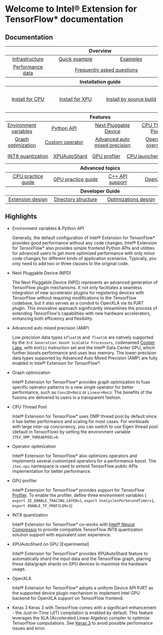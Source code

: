 # Welcome to Intel® Extension for TensorFlow* documentation


## Documentation

<table class="docutils">
  <thead>
  <tr>
    <th colspan="12">Overview</th>
  </tr>
  </thead>
  <tbody>
    <tr>
      <td colspan="3" align="center"><a href="guide/infrastructure.md">Infrastructure</a></td>
      <td colspan="3" align="center"><a href="../examples/quick_example.md">Quick example</a></td>
      <td colspan="3" align="center"><a href="../examples">Examples</a></td>
      <td colspan="3" align="center"><a href="community/releases.md">Releases</a></td>
    </tr>
    <tr>
      <td colspan="3" align="center"><a href="guide/performance.md">Performance data</a></td>
      <td colspan="6" align="center"><a href="guide/FAQ.md">Frequently asked questions</a></td>
      <td colspan="3" align="center"><a href="community/contributing.md">Contributing guidelines</a></td>
    </tr>
  </tbody>
  <thead>
  <tr>
    <th colspan="12">Installation guide</th>
  </tr>
  </thead>
  <tbody>
    <tr>
      <td colspan="3" align="center"><a href="install/install_for_cpu.md">Install for CPU</a></td>
      <td colspan="3" align="center"><a href="install/install_for_xpu.md">Install for XPU</a></td>
      <td colspan="3" align="center"><a href="install/how_to_build.md">Install by source build</a></td>
	  <td colspan="3" align="center"><a href="install/experimental/install_for_gpu_conda.md">Install Conda for GPU distributed</a></td>
    </tr>
  </tbody>
  <thead>
    <tr>
      <th colspan="12">Features</th>
    </tr>
  </thead>
  <tbody>
    <tr>
        <td colspan="2" align="center"><a href="guide/environment_variables.md">Environment variables</a></td>
	    	<td colspan="2" align="center"><a href="guide/python_api.md">Python API</a></td>
        <td colspan="4" align="center"><a href="guide/next_pluggable_device.md">Next Pluggable Device</a></td>
        <td colspan="2" align="center"><a href="guide/threadpool.md">CPU Thread Pool</a></td>
    </tr>
    <tr>
        <td colspan="2" align="center"><a href="guide/itex_fusion.md">Graph optimization</a></td>
        <td colspan="2" align="center"><a href="guide/itex_ops.md">Custom operator</a></td>
        <td colspan="4" align="center"><a href="guide/advanced_auto_mixed_precision.md">Advanced auto mixed precision</a></td>
	      <td colspan="2" align="center"><a href="guide/itex_ops_override.md">Operator override</a></td>
    </tr>
    <tr>    
	      <td colspan="3" align="center"><a href="guide/INT8_quantization.md">INT8 quantization</a></td>
	      <td colspan="2" align="center"><a href="guide/XPUAutoShard.md">XPUAutoShard</a></td>
        <td colspan="2" align="center"><a href="guide/how_to_enable_profiler.md">GPU profiler</a></td>
	      <td colspan="2" align="center"><a href="guide/launch.md">CPU launcher</a></td>
      	<td colspan="2" align="center"><a href="guide/weight_prepack.md">Weight prepack</a></td>
    </tr>
  </tbody>
  <thead>
      <tr>
        <th colspan="12">Advanced topics</th>
      </tr>
  </thead>
  <tbody>
      <tr>
        <td colspan="3" align="center"><a href="guide/practice_guide.md#cpu-practice-guide">CPU practice guide</a></td>
        <td colspan="3" align="center"><a href="guide/practice_guide.md#gpu-practice-guide">GPU practice guide</a></td>
        <td colspan="2" align="center"><a href="install/install_for_cpp.md">C++ API support</a></td>
        <td colspan="2" align="center"><a href="guide/OpenXLA.md">OpenXLA</a></td>
        <td colspan="2" align="center"><a href="guide/keras3_support.md">Keras 3</a></td>
      </tr>
  </tbody>
    <thead>
      <tr>
        <th colspan="12">Developer Guide</th>
      </tr>
  </thead>
  <tbody>
      <tr>
          <td colspan="3" align="center"><a href="design/extension_design.md">Extension design</a></td>
	  <td colspan="3" align="center"><a href="design/directory_structure.md">Directory structure</a></td>
	  <td colspan="3" align="center"><a href="design/optimization/README.md">Optimizations design</a></td>
          <td colspan="3" align="center"><a href="design/how_to_write_custom_op.md">Custom Op</a></td>
      </tr>
  </tbody>
</table>


## Highlights

* Environment variables & Python API

  Generally, the default configuration of Intel® Extension for TensorFlow\* provides good performance without any code changes. 
  Intel® Extension for TensorFlow\* also provides simple frontend Python APIs and utilities for advanced users to get more optimized performance with only minor code changes for different kinds of application scenarios. Typically, you only need to add two or three clauses to the original code.

* Next Pluggable Device (NPD)
  
  The Next Pluggable Device (NPD) represents an advanced generation of TensorFlow plugin mechanisms. It not only facilitates a seamless integration of new accelerator plugins for registering devices with TensorFlow without requiring modifications to the TensorFlow codebase, but it also serves as a conduit to OpenXLA via its PJRT plugin. This innovative approach significantly streamlines the process of extending TensorFlow's capabilities with new hardware accelerators, enhancing both efficiency and flexibility.
  
* Advanced auto mixed precision (AMP)

  Low precision data types `bfloat16` and` float16` are natively supported by the `3rd Generation Xeon® Scalable Processors`, codenamed [Cooper Lake](https://ark.intel.com/content/www/us/en/ark/products/series/204098/3rd-generation-intel-xeon-scalable-processors.html),  with `AVX512` instruction set and the Intel® Data Center GPU, which further boosts performance and uses less memory. The lower-precision data types supported by Advanced Auto Mixed Precision (AMP) are fully enabled in Intel® Extension for TensorFlow*.

* Graph optimization

  Intel® Extension for TensorFlow\* provides graph optimization to fuse specific operator patterns to a new single operator for better performance, such as `Conv2D+ReLU` or `Linear+ReLU`.  The benefits of the fusions are delivered to users in a transparent fashion.

* CPU Thread Pool

  Intel® Extension for TensorFlow\* uses OMP thread pool by default since it has better performance and scaling for most cases. For workloads with large inter-op concurrency, you can switch to use Eigen thread pool (default in TensorFlow) by setting the environment variable `ITEX_OMP_THREADPOOL=0`.

* Operator optimization

  Intel® Extension for TensorFlow\* also optimizes operators and implements several customized operators for a performance boost. The `itex.ops` namespace is used to extend TensorFlow public APIs implementation for better performance.

* GPU profiler

  Intel® Extension for TensorFlow\* provides support for TensorFlow [Profiler](https://www.tensorflow.org/guide/profiler). To enable the profiler, define three environment variables ( `export ZE_ENABLE_TRACING_LAYER=1`, `export UseCyclesPerSecondTimer=1`, `export ENABLE_TF_PROFILER=1`)

* INT8 quantization

  Intel® Extension for TensorFlow* co-works with [Intel® Neural Compressor](https://github.com/intel/neural-compressor) to provide compatible TensorFlow INT8 quantization solution support with equivalent user experience.

* XPUAutoShard on GPU [Experimental]

  Intel® Extension for TensorFlow\* provides XPUAutoShard feature to automatically shard the input data and the TensorFlow graph, placing these data/graph shards on GPU devices to maximize the hardware usage.

* OpenXLA

  Intel® Extension for TensorFlow\* adopts a uniform Device API PJRT as the supported device plugin mechanism to implement Intel GPU backend for OpenXLA support on TensorFlow frontend.

* Keras 3
  Keras 3 with TensorFlow comes with a significant enhancement - the Just-In-Time (JIT) compilation is enabled by default. This feature leverages the XLA (Accelerated Linear Algebra) compiler to optimize TensorFlow computations. See <a href="guide/keras3_support.md">Keras 3</a> to avoid possible performance issues and error.
